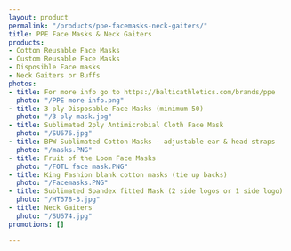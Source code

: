 ```yaml
---
layout: product
permalink: "/products/ppe-facemasks-neck-gaiters/"
title: PPE Face Masks & Neck Gaiters
products:
- Cotton Reusable Face Masks
- Custom Reusable Face Masks
- Disposible Face masks
- Neck Gaiters or Buffs
photos:
- title: For more info go to https://balticathletics.com/brands/ppe
  photo: "/PPE more info.png"
- title: 3 ply Disposable Face Masks (minimum 50)
  photo: "/3 ply mask.jpg"
- title: Sublimated 2ply Antimicrobial Cloth Face Mask
  photo: "/SU676.jpg"
- title: BPW Sublimated Cotton Masks - adjustable ear & head straps
  photo: "/masks.PNG"
- title: Fruit of the Loom Face Masks
  photo: "/FOTL face mask.PNG"
- title: King Fashion blank cotton masks (tie up backs)
  photo: "/Facemasks.PNG"
- title: Sublimated Spandex fitted Mask (2 side logos or 1 side logo)
  photo: "/HT678-3.jpg"
- title: Neck Gaiters
  photo: "/SU674.jpg"
promotions: []

---
```

